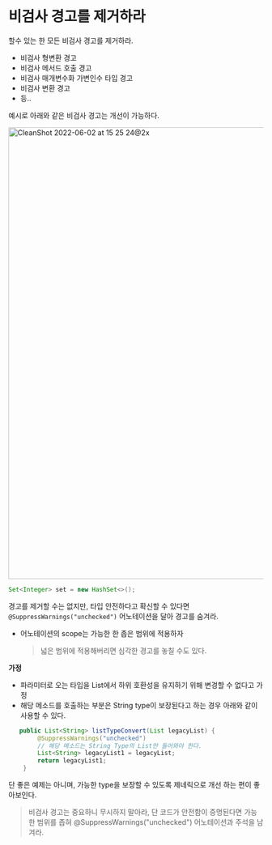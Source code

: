 # 비검사 경고를 제거하라



할수 있는 한 모든 비검사 경고를 제거하라.

- 비검사 형변환 경고
- 비검사 메서드 호출 경고
- 비검사 매개변수화 가변인수 타입 경고
- 비검사 변환 경고
- 등..

예시로 아래와 같은 비검사 경고는 개선이 가능하다.

<img width="893" alt="CleanShot 2022-06-02 at 15 25 24@2x" src="https://user-images.githubusercontent.com/37217320/171566575-a8582325-fec2-40b8-a625-4e361d653413.png">

```java
Set<Integer> set = new HashSet<>();
```





경고를 제거할 수는 없지만, 타입 안전하다고 확신할 수 있다면 `@SuppressWarnings("unchecked")` 어노테이션을 달아 경고를 숨겨라.

- 어노테이션의 scope는 가능한 한 좁은 범위에 적용하자

  > 넓은 범위에 적용해버리면 심각한 경고를 놓칠 수도 있다.





**가정**

- 파라미터로 오는 타입을 List에서 하위 호환성을 유지하기 위해 변경할 수 없다고 가정
- 해당 메소드를 호출하는 부분은 String type이 보장된다고 하는 경우 아래와 같이 사용할 수 있다.

```java
   public List<String> listTypeConvert(List legacyList) {
        @SuppressWarnings("unchecked") 
        // 해당 메소드는 String Type의 List만 들어와야 한다.
        List<String> legacyList1 = legacyList;
        return legacyList1;
    }
```

단 좋은 예제는 아니며, 가능한 type을 보장할 수 있도록 제네릭으로 개선 하는 편이 좋아보인다.





> 비검사 경고는 중요하니 무시하지 말아라, 단 코드가 안전함이 증명된다면 가능한 범위를 좁혀 @SuppressWarnings("unchecked") 어노테이션과 주석을 남겨라.



 